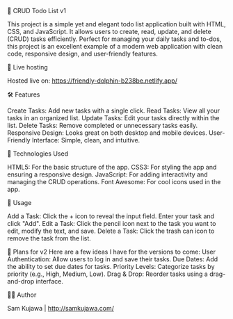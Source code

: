 📝 CRUD Todo List v1

This project is a simple yet and elegant todo list application built with HTML, CSS, and JavaScript. It allows users to create, read, update, and delete (CRUD) tasks efficiently. Perfect for managing your daily tasks and to-dos, this project is an excellent example of a modern web application with clean code, responsive design, and user-friendly features.

🚀 Live hosting

Hosted live on: https://friendly-dolphin-b238be.netlify.app/

🛠️ Features

Create Tasks: Add new tasks with a single click.
Read Tasks: View all your tasks in an organized list.
Update Tasks: Edit your tasks directly within the list.
Delete Tasks: Remove completed or unnecessary tasks easily.
Responsive Design: Looks great on both desktop and mobile devices.
User-Friendly Interface: Simple, clean, and intuitive.

🧰 Technologies Used

HTML5: For the basic structure of the app.
CSS3: For styling the app and ensuring a responsive design.
JavaScript: For adding interactivity and managing the CRUD operations.
Font Awesome: For cool icons used in the app.

📝 Usage

Add a Task: Click the + icon to reveal the input field. Enter your task and click "Add".
Edit a Task: Click the pencil icon next to the task you want to edit, modify the text, and save.
Delete a Task: Click the trash can icon to remove the task from the list.

🌟 Plans for v2
Here are a few ideas I have for the versions to come:
User Authentication: Allow users to log in and save their tasks.
Due Dates: Add the ability to set due dates for tasks.
Priority Levels: Categorize tasks by priority (e.g., High, Medium, Low).
Drag & Drop: Reorder tasks using a drag-and-drop interface.

🧑‍💻 Author

Sam Kujawa | http://samkujawa.com/
